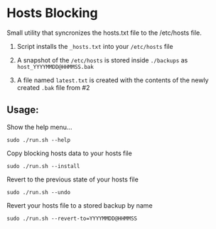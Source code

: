 # Hosts Blocking

Small utility that syncronizes the hosts.txt file to the /etc/hosts file.

1. Script installs the `_hosts.txt` into your `/etc/hosts` file

2. A snapshot of the `/etc/hosts` is stored inside `./backups` as `host_YYYYMMDD@HHMMSS.bak`

3. A file named `latest.txt` is created with the contents of the newly created `.bak` file from #2


## Usage:

Show the help menu...
  
    sudo ./run.sh --help

Copy blocking hosts data to your hosts file
  
    sudo ./run.sh --install

Revert to the previous state of your hosts file
  
    sudo ./run.sh --undo

Revert your hosts file to a stored backup by name
  
    sudo ./run.sh --revert-to=YYYYMMDD@HHMMSS
